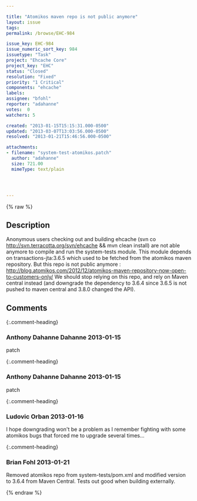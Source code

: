 ```yaml
---

title: "Atomikos maven repo is not public anymore"
layout: issue
tags: 
permalink: /browse/EHC-984

issue_key: EHC-984
issue_numeric_sort_key: 984
issuetype: "Task"
project: "Ehcache Core"
project_key: "EHC"
status: "Closed"
resolution: "Fixed"
priority: "1 Critical"
components: "ehcache"
labels: 
assignee: "bfohl"
reporter: "adahanne"
votes:  0
watchers: 5

created: "2013-01-15T15:15:31.000-0500"
updated: "2013-03-07T13:03:56.000-0500"
resolved: "2013-01-21T15:46:56.000-0500"

attachments:
- filename: "system-test-atomikos.patch"
  author: "adahanne"
  size: 721.00
  mimeType: text/plain




---
```


{% raw %}

## Description

<div markdown="1" class="description">

Anonymous users checking out and building ehcache (svn co http://svn.terracotta.org/svn/ehcache && mvn clean install) are not able anymore to compile and run the system-tests module.
This module depends on transactions-jta:3.6.5 which used to be fetched from the atomikos maven repository.
But this repo is not public anymore : http://blog.atomikos.com/2012/12/atomikos-maven-repository-now-open-to-customers-only/
We should stop relying on this repo, and rely on Maven central instead (and downgrade the dependency to 3.6.4 since 3.6.5 is not pushed to maven central and 3.8.0 changed the API).

</div>

## Comments


{:.comment-heading}
### **Anthony Dahanne Dahanne** <span class="date">2013-01-15</span>

<div markdown="1" class="comment">

patch

</div>


{:.comment-heading}
### **Anthony Dahanne Dahanne** <span class="date">2013-01-15</span>

<div markdown="1" class="comment">

patch

</div>


{:.comment-heading}
### **Ludovic Orban** <span class="date">2013-01-16</span>

<div markdown="1" class="comment">

I hope downgrading won't be a problem as I remember fighting with some atomikos bugs that forced me to upgrade several times...

</div>


{:.comment-heading}
### **Brian Fohl** <span class="date">2013-01-21</span>

<div markdown="1" class="comment">

Removed atomikos repo from system-tests/pom.xml and modified version to 3.6.4 from Maven Central.  Tests out good when building externally.

</div>



{% endraw %}
